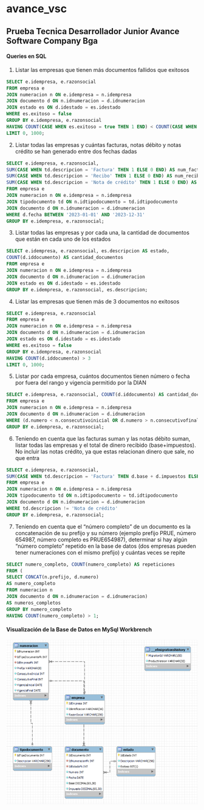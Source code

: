 # avance_vsc
## Prueba Tecnica Desarrollador Junior Avance Software Company Bga
#### Queries en SQL
1. Listar las empresas que tienen más documentos fallidos que exitosos
``` sql
SELECT e.idempresa, e.razonsocial 
FROM empresa e 
JOIN numeracion n ON e.idempresa = n.idempresa 
JOIN documento d ON n.idnumeracion = d.idnumeracion
JOIN estado es ON d.idestado = es.idestado 
WHERE es.exitoso = false
GROUP BY e.idempresa, e.razonsocial 
HAVING COUNT(CASE WHEN es.exitoso = true THEN 1 END) < COUNT(CASE WHEN es.exitoso = false THEN 1 END) 
LIMIT 0, 1000;
```

2. Listar todas las empresas y cuántas facturas, notas débito y notas crédito se han generado entre dos fechas dadas
``` sql
SELECT e.idempresa, e.razonsocial,
SUM(CASE WHEN td.descripcion = 'Factura' THEN 1 ELSE 0 END) AS num_facturas,
SUM(CASE WHEN td.descripcion = 'Recibo' THEN 1 ELSE 0 END) AS num_recibos,
SUM(CASE WHEN td.descripcion = 'Nota de crédito' THEN 1 ELSE 0 END) AS num_notas_credito
FROM empresa e
JOIN numeracion n ON e.idempresa = n.idempresa
JOIN tipodocumento td ON n.idtipodocumento = td.idtipodocumento
JOIN documento d ON n.idnumeracion = d.idnumeracion
WHERE d.fecha BETWEEN '2023-01-01' AND '2023-12-31'
GROUP BY e.idempresa, e.razonsocial;
```

3. Listar todas las empresas y por cada una, la cantidad de documentos que están en cada uno de los estados
``` sql
SELECT e.idempresa, e.razonsocial, es.descripcion AS estado,
COUNT(d.iddocumento) AS cantidad_documentos
FROM empresa e
JOIN numeracion n ON e.idempresa = n.idempresa
JOIN documento d ON n.idnumeracion = d.idnumeracion
JOIN estado es ON d.idestado = es.idestado
GROUP BY e.idempresa, e.razonsocial, es.descripcion;
```

4. Listar las empresas que tienen más de 3 documentos no exitosos
```sql
SELECT e.idempresa, e.razonsocial 
FROM empresa e 
JOIN numeracion n ON e.idempresa = n.idempresa 
JOIN documento d ON n.idnumeracion = d.idnumeracion
JOIN estado es ON d.idestado = es.idestado
WHERE es.exitoso = false
GROUP BY e.idempresa, e.razonsocial 
HAVING COUNT(d.iddocumento) > 3
LIMIT 0, 1000;
```

5. Listar por cada empresa, cuántos documentos tienen número o fecha por fuera del rango y vigencia permitido por la DIAN
```sql
SELECT e.idempresa, e.razonsocial, COUNT(d.iddocumento) AS cantidad_documentos_fuera_de_rango
FROM empresa e
JOIN numeracion n ON e.idempresa = n.idempresa
JOIN documento d ON n.idnumeracion = d.idnumeracion
WHERE (d.numero < n.consecutivoinicial OR d.numero > n.consecutivofinal) OR (d.fecha < n.vigenciainicial OR d.fecha > n.vigenciafinal)
GROUP BY e.idempresa, e.razonsocial;
```

6. Teniendo en cuenta que las facturas suman y las notas débito suman, listar todas las empresas y el total de dinero recibido (base+impuestos). No incluir las notas crédito, ya que estas relacionan dinero que sale, no que entra
```sql
SELECT e.idempresa, e.razonsocial, 
SUM(CASE WHEN td.descripcion = 'Factura' THEN d.base + d.impuestos ELSE 0 END) AS total_dinero_recibido
FROM empresa e
JOIN numeracion n ON e.idempresa = n.idempresa
JOIN tipodocumento td ON n.idtipodocumento = td.idtipodocumento
JOIN documento d ON n.idnumeracion = d.idnumeracion
WHERE td.descripcion != 'Nota de crédito'
GROUP BY e.idempresa, e.razonsocial;
```

7. Teniendo en cuenta que el “número completo” de un documento es la concatenación de su prefijo y su número (ejemplo prefijo PRUE, número 654987, número completo es PRUE654987), determinar si hay algún “número completo” repetido en la base de datos (dos empresas pueden tener numeraciones con el mismo prefijo) y cuántas veces se repite
```sql
SELECT numero_completo, COUNT(numero_completo) AS repeticiones
FROM ( 
SELECT CONCAT(n.prefijo, d.numero) 
AS numero_completo
FROM numeracion n
JOIN documento d ON n.idnumeracion = d.idnumeracion) 
AS numeros_completos
GROUP BY numero_completo
HAVING COUNT(numero_completo) > 1;
```


#### Visualización de la Base de Datos en MySql Workbrench
![Db](img/dbcsharpmig.png)

